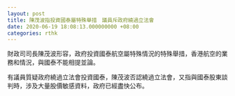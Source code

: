 ```yaml
---
layout: post
title: 陳茂波指投資國泰屬特殊舉措　議員斥政府繞過立法會
date: 2020-06-19 18:08:13.000000000 +08:00
categories: rthk
---
```


財政司司長陳茂波形容，政府投資國泰航空屬特殊情況的特殊舉措，香港航空的業務和情況，與國泰不能相提並論。

有議員質疑政府繞過立法會投資國泰，陳茂波否認繞過立法會，又指與國泰股東談判時，涉及大量股價敏感資料，政府已經盡快公布。
